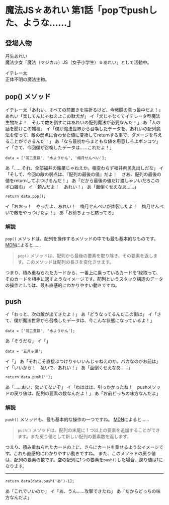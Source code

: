 # 魔法JS☆あれい 第1話「popでpushした、ような……」

## 登場人物

丹生あれい  
魔法少女「魔法（マジカル）JS（女子小学生）☆あれい」として活動中。

イテレー太  
正体不明の魔法生物。

## pop() メソッド

イテレー太「あれい、すべての前置きを端折るけど、今戦闘の真っ最中だよ！」
あれい「楽してんじゃねえよこの駄犬が」
イ「犬じゃなくてイテレータ型魔法生物だよ！　そして敵を倒すにはあれいの配列魔法が必要なんだ！」
あ「人の話を聞けこの雑種」
イ「僕が魔法世界から召喚したデータを、あれいの配列魔法を使って、敵の弱点に合わせた値に変換してreturnする事で、ダメージを与えることができるんだ！」
あ「なら最初からまともな値を用意しろよポンコツ」
イ「さて、今回僕が召喚したデータは……これだよ！」

```
data = ['羽二重餅', '水ようかん', '梅月せんべい'];
```

あ「……それ、全部福井の銘菓じゃねえか。相変わらず福井県民丸出しだな」
イ「そして、今回の敵の弱点は、『配列の最後の値』だよ！　さあ、配列の最後の値をreturnしてぶつけるんだ！」
あ「だから最後の値だけ渡しゃいいだろこのボロ雑巾」
イ「頼んだよ！　あれい！」
あ「面倒くせえなあ……」

```
return data.pop();
```

イ「おおっ！　やったよ、あれい！　梅月せんべいが炸裂したよ！　梅月せんべいで敵をやっつけたよ！」
あ「お前ちょっと黙ってろ」

### 解説

`pop()` メソッドは、配列を操作するメソッドの中でも最も基本的なものです。
[MDN](https://developer.mozilla.org/ja/docs/Web/JavaScript/Reference/Global_Objects/Array/pop)によると……

> `pop()` メソッドは、配列から最後の要素を取り除き、その要素を返します。このメソッドは配列の長さを変化させます。

つまり、積み重ねられたカードから、一番上に乗っているカードを1枚取って、そのカードを相手に返すようなイメージです。配列というスタック構造のデータの操作としては、最も直感的にわかりやすい動きですね。

## push

イ「おっと、次の敵が出てきたよ！」
あ「どうなってるんだこの街は」
イ「さて、僕が魔法世界から召喚したデータは、今こんな状態になっているよ！」

```
data = ['羽二重餅', '水ようかん'];
```

あ「そうだな」
イ「」

```
data = '五月ヶ瀬';
```

イ「」
あ「それこそ直接ぶつけりゃいいんじゃねえのか。バカなのかお前は」
イ「いいから！　急いで、あれい！」
あ「面倒くせえなあ……」

```
return data.push('');
```

あ「……おい、効いてないぞ」
イ「わははは、引っかかったね！　pushメソッドの戻り値は、配列の要素の数なんだよ！」
あ「お前どっちの味方なんだよ」

### 解説

`push()` メソッドも、最も基本的な操作の一つですね。
[MDN](https://developer.mozilla.org/ja/docs/Web/JavaScript/Reference/Global_Objects/Array/push)によると……

> `push()` メソッドは、配列の末尾に 1 つ以上の要素を追加することができます。また戻り値として新しい配列の要素数を返します。

つまり、積み重ねられたカードの上に、さらにカードを乗せるようなイメージです。これも直感的にわかりやすい動きですね。
また、このメソッドの戻り値は、配列の要素の数です。空の配列に1つの要素を`push()`した場合、戻り値は1になります。

----

```
return data[data.push('あ')-1];
```

あ「これでいいのか」
イ「あ、うん……攻撃できたね」
あ「だからどっちの味方なんだよ」


<!--stackedit_data:
eyJoaXN0b3J5IjpbLTc3MzgxNzM4NywxOTc1ODg5MDI4LC0xNj
A1OTU3NjU2LC01MTI2MDIyODMsLTExMTUzNDUyMjcsLTMxMjY1
NDE3MiwtMjA0ODkwNTU2LC0xOTcyODg4NTUxLDI4NTIwMDM1OS
wtNDk0NDk3OTc2LC03MjgwNjUxMTIsLTgyNzEwMDUxMiwxMTQx
MDIwMzgwLC04NDcxMDQ3MDYsLTE4MTUxNDk4NzJdfQ==
-->